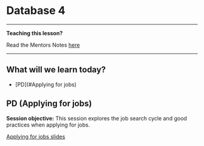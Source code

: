 # Database 4

---

**Teaching this lesson?**

Read the Mentors Notes [here](./instructors.md)

---

## What will we learn today?

- [PD](#Applying for jobs)

## PD (Applying for jobs)
**Session objective:** This session explores the job search cycle and good practices when applying for jobs.

[Applying for jobs slides](https://docs.google.com/presentation/d/1TFeEb7qhCY6hM1gcgLuJW_3eK0z4F-ivAntONsr4EJ0/edit#slide=id.g1c60cba9fff_0_0)


